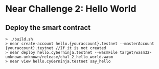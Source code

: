 # Near Challenge 2: Hello World

## Deploy the smart contract
```
> ./build.sh
> near create-account hello.{youraccount}.testnet --masterAccount {youraccount}.testnet //If it is not created
> near deploy hello.cy6erninja.testnet --wasmFile target/wasm32-unknown-unknown/release/chal_2_hello_world.wasm
> near view hello.cy6erninja.testnet say_hello
```